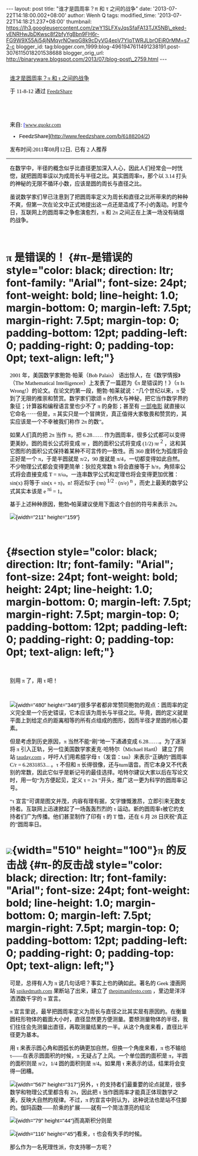 --- layout: post title: "谁才是圆周率？π 和 τ 之间的战争" date:
'2013-07-22T14:18:00.002+08:00' author: Wenh Q tags: modified\_time:
'2013-07-22T14:18:21.237+08:00' thumbnail:
https://lh3.googleusercontent.com/zwY1SLFXyJqsSfaFA13TJX5NB\_eked-vENRHwJbDKwsc8f2bfyYgBbn9FH6r-FG9W9X55Ai54jNMqyrNOwpG8k9cDyVG4epV7YIqTWRJLbrOEjR0rMM=s72-c
blogger\_id:
tag:blogger.com,1999:blog-4961947611491238191.post-3076115018201538688
blogger\_orig\_url:
http://binaryware.blogspot.com/2013/07/blog-post\_2759.html ---

<div
style="color: black; direction: ltr; font-family: &quot;Arial&quot;; font-size: 11pt; margin-bottom: 0; margin-left: 7.5pt; margin-right: 7.5pt; margin-top: 0; padding: 0;">

<span
style="color: #0000ee; font-family: &quot;Verdana&quot;; text-decoration: underline;">[\
谁才是圆周率？π 和 τ
之间的战争](http://www.guokr.com/article/58678)</span>

</div>

<div
style="color: black; direction: ltr; font-family: &quot;Arial&quot;; font-size: 11pt; margin-bottom: 0; margin-left: 7.5pt; margin-right: 7.5pt; margin-top: 0; padding-bottom: 8pt; padding-left: 0; padding-right: 0; padding-top: 0;">

<span style="font-family: &quot;Verdana&quot;;">于 11-8-12 通过
</span><span
style="color: #0000ee; font-family: &quot;Verdana&quot;; text-decoration: underline;">[FeedzShare](http://www.feedzshare.com/)</span>

</div>

<div
style="color: black; direction: ltr; font-family: &quot;Arial&quot;; font-size: 11pt; height: 11pt; margin-bottom: 0; margin-left: 7.5pt; margin-right: 7.5pt; margin-top: 0; padding: 0;">

<span
style="color: #0000ee; font-family: &quot;Verdana&quot;; text-decoration: underline;">[](http://www.feedzshare.com/)</span>

</div>

<div
style="color: black; direction: ltr; font-family: &quot;Arial&quot;; font-size: 11pt; margin-bottom: 0; margin-left: 7.5pt; margin-right: 7.5pt; margin-top: 0; padding: 0;">

<span style="font-family: &quot;Verdana&quot;;">来自: </span><span
style="color: #0000ee; font-family: &quot;Verdana&quot;; text-decoration: underline;">[www.guokr.com
- FeedzShare](http://www.feedzshare.com/b/6188204/2)</span><span
style="font-family: &quot;Verdana&quot;;">  </span>

</div>

<div
style="color: black; direction: ltr; font-family: &quot;Arial&quot;; font-size: 11pt; margin-bottom: 0; margin-left: 7.5pt; margin-right: 7.5pt; margin-top: 0; padding: 0;">

<span
style="font-family: &quot;Verdana&quot;;">发布时间:2011年08月12日,  已有
2 人推荐</span>

</div>

------------------------------------------------------------------------

<div
style="color: black; direction: ltr; font-family: &quot;Arial&quot;; font-size: 11pt; margin-bottom: 0; margin-left: 7.5pt; margin-right: 7.5pt; margin-top: 0; padding: 0;">

<span
style="font-family: &quot;Verdana&quot;;">在数学中，半径的概念似乎比直径更加深入人心，因此人们经常会一时恍惚，就把圆周率误以为成周长与半径之比。其实圆周率π，那个以
3.14 打头的神秘的无限不循环小数，应该是圆的周长与直径之比。</span>

</div>

<div
style="color: black; direction: ltr; font-family: &quot;Arial&quot;; font-size: 11pt; margin-bottom: 0; margin-left: 7.5pt; margin-right: 7.5pt; margin-top: 0; padding-bottom: 12pt; padding-left: 0; padding-right: 0; padding-top: 0;">

<span
style="font-family: &quot;Verdana&quot;;">虽说数学家们早已注意到了把圆周率定义为周长和直径之比所带来的的种种不爽，但第一次在论文中正式地提出这一点还是造成了不小的轰动。时至今日，互联网上的圆周率之争愈演愈烈，π
和 2π 之间正在上演一场没有硝烟的战争。</span>

</div>

<span style="font-family: &quot;Verdana&quot;;">π 是错误的！</span> {#π-是错误的 style="color: black; direction: ltr; font-family: "Arial"; font-size: 24pt; font-weight: bold; line-height: 1.0; margin-bottom: 0; margin-left: 7.5pt; margin-right: 7.5pt; margin-top: 0; padding-bottom: 12pt; padding-left: 0; padding-right: 0; padding-top: 0pt; text-align: left;"}
===================================================================

<div
style="color: black; direction: ltr; font-family: &quot;Arial&quot;; font-size: 11pt; margin-bottom: 0; margin-left: 7.5pt; margin-right: 7.5pt; margin-top: 0; padding: 0;">

<span style="font-family: &quot;Verdana&quot;;">2001
年，美国数学家鲍勃·帕莱（Bob Palais） 语出惊人，在《数学情报》（The
Mathematical Intelligencer）上发表了一篇题为《π 是错误的！》（π Is
Wrong!）的论文。在论文的第一段，鲍勃·帕莱就说：“几个世纪以来，π
受到了无限的推崇和赞赏。数学家们歌颂 π
的伟大与神秘，把它当作数学界的象征；计算器和编程语言里也少不了 π
的身影；甚至有 </span><span
style="color: #0000ee; font-family: &quot;Verdana&quot;; text-decoration: underline;">[一部电影](http://movie.douban.com/subject/1295783/)</span><span
style="font-family: &quot;Verdana&quot;;"> 就直接以它命名⋯⋯但是，π
其实只是一个冒牌货，真正值得大家敬畏和赞赏的，其实应该是一个不幸被我们称作
2π 的数”。</span>

</div>

<div
style="color: black; direction: ltr; font-family: &quot;Arial&quot;; font-size: 11pt; margin-bottom: 0; margin-left: 7.5pt; margin-right: 7.5pt; margin-top: 0; padding: 0;">

<span style="font-family: &quot;Verdana&quot;;">如果人们真的把 2π 当作
π，把 6.28…… 作为圆周率，很多公式都可以变得更美妙。圆的周长公式将变成 πr
，圆的面积公式将变成 (1/2) πr </span><span
style="font-family: &quot;Verdana&quot;; vertical-align: super;">2</span><span
style="font-family: &quot;Verdana&quot;;"> ，这和其它图形的面积公式保持着某种不可言传的一致性。而
360 度转化为弧度将会正好是一个 π，于是半圆就是 π/2，90 度就是
π/4，一切都变得如此自然。不少物理公式都会变得更简单：狄拉克常数 ħ
将会直接等于 h/π，角频率公式将会直接变成 T =
π/ω。一连串数学公式和定理也将会变得更加优雅：sin(x) 将等于 sin(x +
π)，n! 将近似于 (πn) </span><span
style="font-family: &quot;Verdana&quot;; vertical-align: super;">1/2</span><span
style="font-family: &quot;Verdana&quot;;"> · (n/e) </span><span
style="font-family: &quot;Verdana&quot;; vertical-align: super;">n</span><span
style="font-family: &quot;Verdana&quot;;"> ，而史上最美的数学公式其实本该是
e </span><span
style="font-family: &quot;Verdana&quot;; vertical-align: super;">πi</span><span
style="font-family: &quot;Verdana&quot;;"> = 1。</span>

</div>

<div
style="color: black; direction: ltr; font-family: &quot;Arial&quot;; font-size: 11pt; margin-bottom: 0; margin-left: 7.5pt; margin-right: 7.5pt; margin-top: 0; padding: 0;">

<span
style="font-family: &quot;Verdana&quot;;">基于上述种种原因，鲍勃•帕莱建议使用下面这个自创的符号来表示
2π。</span>

</div>

<div
style="color: black; direction: ltr; font-family: &quot;Arial&quot;; font-size: 11pt; margin-bottom: 0; margin-left: 7.5pt; margin-right: 7.5pt; margin-top: 0; padding: 0;">

![](https://lh3.googleusercontent.com/zwY1SLFXyJqsSfaFA13TJX5NB_eked-vENRHwJbDKwsc8f2bfyYgBbn9FH6r-FG9W9X55Ai54jNMqyrNOwpG8k9cDyVG4epV7YIqTWRJLbrOEjR0rMM){width="211"
height="159"}

</div>

<div
style="color: black; direction: ltr; font-family: &quot;Arial&quot;; font-size: 11pt; height: 11pt; margin-bottom: 0; margin-left: 7.5pt; margin-right: 7.5pt; margin-top: 0; padding: 0;">

<span style="font-family: &quot;Verdana&quot;;"></span>

</div>

<span style="font-family: &quot;Verdana&quot;;"></span> {#section style="color: black; direction: ltr; font-family: "Arial"; font-size: 24pt; font-weight: bold; height: 24pt; line-height: 1.0; margin-bottom: 0; margin-left: 7.5pt; margin-right: 7.5pt; margin-top: 0; padding-bottom: 12pt; padding-left: 0; padding-right: 0; padding-top: 0pt; text-align: left;"}
=======================================================

<div
style="color: black; direction: ltr; font-family: &quot;Arial&quot;; font-size: 11pt; margin-bottom: 0; margin-left: 7.5pt; margin-right: 7.5pt; margin-top: 0; padding-bottom: 12pt; padding-left: 0; padding-right: 0; padding-top: 12pt;">

<span style="font-family: &quot;Verdana&quot;;">别用 π 了，用 τ
吧！</span>

</div>

<div
style="color: black; direction: ltr; font-family: &quot;Arial&quot;; font-size: 11pt; margin-bottom: 0; margin-left: 7.5pt; margin-right: 7.5pt; margin-top: 0; padding: 0;">

![](https://lh6.googleusercontent.com/IUKZTkePic-oNvQJcDEDnxexhD4jGzpO9Cvq14keAUa87_Q_WUGvFNYjwSfKjRSqxuElTMvyijRA0_2uAnoqU0RP74QSC-lSMDopQIgUUCOjIuKqxZA){width="480"
height="348"}<span
style="font-family: &quot;Verdana&quot;;">很多学者都非常赞同鲍勃的观点：圆周率的定义完全是一个历史错误，它本应该为周长与半径之比。毕竟，圆的定义就是平面上到给定点的距离相等的所有点组成的图形，因而半径才是圆的核心要素。</span>

</div>

<div
style="color: black; direction: ltr; font-family: &quot;Arial&quot;; font-size: 11pt; margin-bottom: 0; margin-left: 7.5pt; margin-right: 7.5pt; margin-top: 0; padding: 0;">

<span style="font-family: &quot;Verdana&quot;;">但是考虑到历史原因，π
当然不能“刷”地一下通通变成 6.28……。为了逐渐将 π
引入正轨，另一位美国数学家麦克·哈特尔（Michael Hartl） 建立了网站
</span><span
style="color: #0000ee; font-family: &quot;Verdana&quot;; text-decoration: underline;">[tauday.com](http://tauday.com/)</span><span
style="font-family: &quot;Verdana&quot;;"> ，呼吁人们用希腊字母
τ（发音：tau）来表示“正确的”圆周率 C/r = 6.2831853... 。τ 不但和 π
长得很像，还与turn谐音。而它本身又不代表别的常数，因此它似乎是新记号的最佳选择。哈特尔建议大家以后在写论文时，用一句“为方便起见，定义
τ = 2π ”开头，推广这一更为科学的圆周率记号。</span>

</div>

<div
style="color: black; direction: ltr; font-family: &quot;Arial&quot;; font-size: 11pt; margin-bottom: 0; margin-left: 7.5pt; margin-right: 7.5pt; margin-top: 0; padding: 0;">

<span style="font-family: &quot;Verdana&quot;;">“τ
宣言”可谓是图文并茂，内容有理有据，文字慷慨激昂，立即引来无数支持者。互联网上迅速掀起了一场轰轰烈烈的
τ 运动。新的圆周率τ被它的支持者们广为传播。他们甚至制作了印有 τ 的 T
恤，还在 6 月 28 日庆祝“真正的”圆周率日。</span>

</div>

![](https://lh5.googleusercontent.com/7WEfLwUJPgLpMnMo-oh-PXIMWlFcmg8mNhNarQ7Tck8HPQZ_UQ9YRiCwKcDUvlOzDnjWcTsXa7mEgfNZoB_Cp1HYuVzAKg5EtzHZvLhnzT5T5oGhLQU){width="510" height="100"}<span style="font-family: &quot;Verdana&quot;;">π 的反击战</span> {#π-的反击战 style="color: black; direction: ltr; font-family: "Arial"; font-size: 24pt; font-weight: bold; line-height: 1.0; margin-bottom: 0; margin-left: 7.5pt; margin-right: 7.5pt; margin-top: 0; padding-bottom: 12pt; padding-left: 0; padding-right: 0; padding-top: 0pt; text-align: left;"}
=====================================================================================================================================================================================================================================================

<div
style="color: black; direction: ltr; font-family: &quot;Arial&quot;; font-size: 11pt; margin-bottom: 0; margin-left: 7.5pt; margin-right: 7.5pt; margin-top: 0; padding: 0;">

<span style="font-family: &quot;Verdana&quot;;">可是，总得有人为 π
说几句话吧？事实上也的确如此。著名的 Geek 漫画网站 </span><span
style="color: #0000ee; font-family: &quot;Verdana&quot;; text-decoration: underline;">[spikedmath.com](http://spikedmath.com/)</span><span
style="font-family: &quot;Verdana&quot;;"> 果断站了出来，建立了
</span><span
style="color: #0000ee; font-family: &quot;Verdana&quot;; text-decoration: underline;">[thepimanifesto.com](http://thepimanifesto.com/)</span><span
style="font-family: &quot;Verdana&quot;;"> ，里边是洋洋洒洒数千字的 π
宣言。</span>

</div>

<div
style="color: black; direction: ltr; font-family: &quot;Arial&quot;; font-size: 11pt; margin-bottom: 0; margin-left: 7.5pt; margin-right: 7.5pt; margin-top: 0; padding: 0;">

<span style="font-family: &quot;Verdana&quot;;">π
宣言里说，最早把圆周率定义为周长与直径之比其实是有原因的。在衡量圆柱形物体的截面大小时，直径显然更方便测量。要想测量物体的半径，我们往往会先测量出直径，再取测量结果的一半。从这个角度来看，直径比半径更为基本。</span>

</div>

<div
style="color: black; direction: ltr; font-family: &quot;Arial&quot;; font-size: 11pt; margin-bottom: 0; margin-left: 7.5pt; margin-right: 7.5pt; margin-top: 0; padding: 0;">

<span style="font-family: &quot;Verdana&quot;;">用 τ
来表示圆心角和圆弧长的确更加自然，但换一个角度来看，π 也不输给
τ——在表示圆面积的时候，π 无疑占了上风。一个单位圆的面积是
π，半圆的面积则是 π/2，1/4 圆的面积则是 π/4。如果用 τ
来表示的话，结果将会变得一团糟。</span>

</div>

<div
style="color: black; direction: ltr; font-family: &quot;Arial&quot;; font-size: 11pt; margin-bottom: 0; margin-left: 7.5pt; margin-right: 7.5pt; margin-top: 0; padding: 0;">

![](https://lh4.googleusercontent.com/Ce7XWo3NIFA_Ab99yDhnkM2MbH8xcqcKc9Grw10s4_sAHlWwvfUmW3pb-4LYzB-rvJgwNN6EP9Wj8eyFSjMm5MzqFKVU7XNDhiMZ7DJ6b3AKQeGFrcs){width="567"
height="317"}<span style="font-family: &quot;Verdana&quot;;">另外，τ
的支持者们最重要的论点就是，很多数学和物理公式里都含有 2π，因此把 τ
当作圆周率才能真正体现数学之美，反映大自然的规律。不过，π
的宣言中则认为，这种说法也是站不住脚的。伽玛函数——阶乘的扩展——就有一个简洁漂亮的结论</span>

</div>

<div
style="color: black; direction: ltr; font-family: &quot;Arial&quot;; font-size: 11pt; margin-bottom: 0; margin-left: 7.5pt; margin-right: 7.5pt; margin-top: 0; padding: 0;">

![](https://lh5.googleusercontent.com/b0jmiSiFbDhTsx_5gpaxNAvh_RpLzh1kknV_LCecyuPRP_1RXqtPR_1fH0phzrpWwpWeYNDVPbZgeJm-q0IqKISZKR8iT78Hvwe5r3_QrF7Qno0zOi8){width="79"
height="44"}<span
style="font-family: &quot;Verdana&quot;;">而高斯积分则是</span>

</div>

<div
style="color: black; direction: ltr; font-family: &quot;Arial&quot;; font-size: 11pt; margin-bottom: 0; margin-left: 7.5pt; margin-right: 7.5pt; margin-top: 0; padding: 0;">

![](https://lh3.googleusercontent.com/dTB0G_qn5BHObGgfKtUe2D-hKILQNFbQFCu3lievlyT9RpW_9zH5-3zXcRXVEiNF--UvwFkee6Qgy5iAhKLndn58U4SYEosYUaKouE96lmjovl7A6YY){width="116"
height="45"}<span style="font-family: &quot;Verdana&quot;;">看来，τ
也会有失手的时候。</span>

</div>

<div
style="color: black; direction: ltr; font-family: &quot;Arial&quot;; font-size: 11pt; margin-bottom: 0; margin-left: 7.5pt; margin-right: 7.5pt; margin-top: 0; padding: 0;">

<span
style="font-family: &quot;Verdana&quot;;">那么作为一名死理性派，你支持哪一方呢？</span>

</div>

<div
style="color: black; direction: ltr; font-family: &quot;Arial&quot;; font-size: 11pt; margin-bottom: 0; margin-left: 7.5pt; margin-right: 7.5pt; margin-top: 0; padding: 0;">

<span style="font-family: &quot;Verdana&quot;;">\
</span>

</div>
